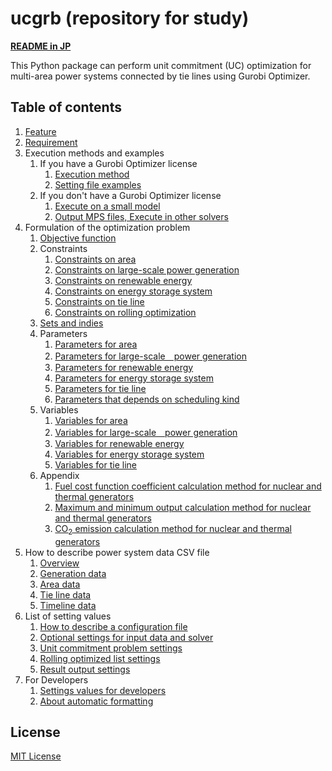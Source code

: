# ucgrb (repository for study)

**[README in JP](README.md)**

This Python package can perform unit commitment (UC) optimization for multi-area power systems connected by tie lines using Gurobi Optimizer.


## Table of contents

1. [Feature](docs_en/01_feature.md)
2. [Requirement](docs_en/02_requirement.md)
3. Execution methods and examples
   1. If you have a Gurobi Optimizer license
      1. [Execution method](docs_en/03_01_run_with_licence/01_run.md)
      2. [Setting file examples](docs_en/03_01_run_with_licence/02_example.md)
   2. If you don't have a Gurobi Optimizer license
      1. [Execute on a small model](docs_en/03_02_run_without_licence/01_run.md)
      2. [Output MPS files, Execute in other solvers](docs_en/03_02_run_without_licence/02_mps.md)
4. Formulation of the optimization problem
   1. [Objective function](docs_en/04_formulation/01_objective_function.md)
   2. Constraints
      1. [Constraints on area](docs_en/04_formulation/02_constraint/01_area.md)
      2. [Constraints on large-scale power generation](docs_en/04_formulation/02_constraint/02_generation.md)
      3. [Constraints on renewable energy](docs_en/04_formulation/02_constraint/03_re.md)
      4. [Constraints on energy storage system](docs_en/04_formulation/02_constraint/04_ess.md)
      5. [Constraints on tie line](docs_en/04_formulation/02_constraint/05_tie.md)
      6. [Constraints on rolling optimization](docs_en/04_formulation/02_constraint/06_inheritance.md)
   3. [Sets and indies](docs_en/04_formulation/03_set_and_index.md)
   4. Parameters
      1. [Parameters for area](docs_en/04_formulation/04_parameter/01_area.md)
      2. [Parameters for large-scale　power generation](docs_en/04_formulation/04_parameter/02_generator.md)
      3. [Parameters for renewable energy](docs_en/04_formulation/04_parameter/03_re.md)
      4. [Parameters for energy storage system](docs_en/04_formulation/04_parameter/04_ess.md)
      5. [Parameters for tie line](docs_en/04_formulation/04_parameter/05_tie.md)
      6. [Parameters that depends on scheduling kind](docs_en/04_formulation/04_parameter/06_depend_on_scheduling_kind.md)
   5. Variables
      1. [Variables for area](docs_en/04_formulation/05_variable/01_area.md)
      2. [Variables for large-scale　power generation](docs_en/04_formulation/05_variable/02_geneation.md)
      3. [Variables for renewable energy](docs_en/04_formulation/05_variable/03_re.md)
      4. [Variables for energy storage system](docs_en/04_formulation/05_variable/04_ess.md)
      5. [Variables for tie line](docs_en/04_formulation/05_variable/05_tie.md)
   6. Appendix
      1. [Fuel cost function coefficient calculation method for nuclear and thermal generators](docs_en/04_formulation/06_appendix/01_fuel_cost.md)
      2. [Maximum and minimum output calculation method for nuclear and thermal generators](docs_en/04_formulation/06_appendix/02_max_min_output.md)
      3. [CO<sub>2</sub> emission calculation method for nuclear and thermal generators](docs_en/04_formulation/06_appendix/03_emission.md)
5. How to describe power system data CSV file
   1. [Overview](docs_en/05_csvfile/01_about.md)
   2. [Generation data](docs_en/05_csvfile/02_generation.md)
   3. [Area data](docs_en/05_csvfile/03_area.md)
   4. [Tie line data](docs_en/05_csvfile/04_tie.md)
   5. [Timeline data](docs_en/05_csvfile/05_timeline.md)
6. List of setting values
   1. [How to describe a configuration file](docs_en/06_config/01_how_to_write.md)
   2. [Optional settings for input data and solver](docs_en/06_config/02_input_data_and_solver.md)
   3. [Unit commitment problem settings](docs_en/06_config/03_unit_commitment.md)
   4. [Rolling optimized list settings](docs_en/06_config/04_rolling_optimization_list.md)
   5. [Result output settings](docs_en/06_config/05_result_output.md)
7. For Developers
   1. [Settings values for developers](docs_en/07_for_developer/01_config_setting.md)
   2. [About automatic formatting](docs_en/07_for_developer/02_formatter.md)


## License

[MIT License](LICENSE)
